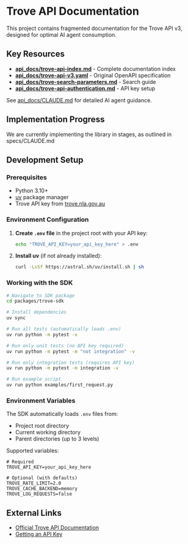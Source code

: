 # Trove API Documentation

This project contains fragmented documentation for the Trove API v3, designed for optimal AI agent consumption.

## Key Resources

- **[api_docs/trove-api-index.md](./api_docs/trove-api-index.md)** - Complete documentation index
- **[api_docs/trove-api-v3.yaml](./api_docs/trove-api-v3.yaml)** - Original OpenAPI specification  
- **[api_docs/trove-search-parameters.md](./api_docs/trove-search-parameters.md)** - Search guide
- **[api_docs/trove-api-authentication.md](./api_docs/trove-api-authentication.md)** - API key setup

See [api_docs/CLAUDE.md](./api_docs/CLAUDE.md) for detailed AI agent guidance.

## Implementation Progress

We are currently implementing the library in stages, as outlined in specs/CLAUDE.md

## Development Setup

### Prerequisites

- Python 3.10+
- [uv](https://github.com/astral-sh/uv) package manager
- Trove API key from [trove.nla.gov.au](https://trove.nla.gov.au/about/create-something/using-api)

### Environment Configuration

1. **Create `.env` file** in the project root with your API key:
   ```bash
   echo "TROVE_API_KEY=your_api_key_here" > .env
   ```

2. **Install uv** (if not already installed):
   ```bash
   curl -LsSf https://astral.sh/uv/install.sh | sh
   ```

### Working with the SDK

```bash
# Navigate to SDK package
cd packages/trove-sdk

# Install dependencies
uv sync

# Run all tests (automatically loads .env)
uv run python -m pytest -v

# Run only unit tests (no API key required)
uv run python -m pytest -m "not integration" -v

# Run only integration tests (requires API key)
uv run python -m pytest -m integration -v

# Run example script
uv run python examples/first_request.py
```

### Environment Variables

The SDK automatically loads `.env` files from:
- Project root directory
- Current working directory  
- Parent directories (up to 3 levels)

Supported variables:
```env
# Required
TROVE_API_KEY=your_api_key_here

# Optional (with defaults)
TROVE_RATE_LIMIT=2.0
TROVE_CACHE_BACKEND=memory
TROVE_LOG_REQUESTS=false
```

## External Links

- [Official Trove API Documentation](https://trove.nla.gov.au/about/create-something/using-api)
- [Getting an API Key](https://trove.nla.gov.au/about/create-something/using-api#getting-an-api-key)
